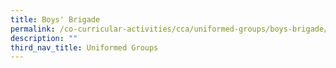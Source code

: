 ```yaml
---
title: Boys' Brigade
permalink: /co-curricular-activities/cca/uniformed-groups/boys-brigade/
description: ""
third_nav_title: Uniformed Groups
---
```

